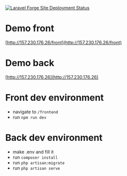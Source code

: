 [![Laravel Forge Site Deployment Status](https://img.shields.io/endpoint?url=https%3A%2F%2Fforge.laravel.com%2Fsite-badges%2F167530c5-12e3-4b64-8bd0-0e750a9b7506%3Fdate%3D1%26commit%3D1&style=for-the-badge)](https://forge.laravel.com/servers/704181/sites/2147666)

# Demo front
[http://157.230.176.26/front](http://157.230.176.26/front) 


# Demo back
[http://157.230.176.26](http://157.230.176.26) 

# Front dev environment
- navigate to `/frontend`
- run `npm run dev`

# Back dev environment
- make .env and fill it
- run `composer install`
- run `php artisan:migrate`
- run `php artisan serve`